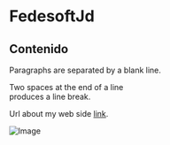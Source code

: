 # **FedesoftJd**  
## Contenido
Paragraphs are separated
by a blank line.

Two spaces at the end of a line  
produces a line break.

Url about my web side [link](https://www.google.com.co/url?sa=i&rct=j&q=&esrc=s&source=images&cd=&cad=rja&uact=8&ved=2ahUKEwjzsPvmoY3cAhXCp1kKHcwYAYYQjRx6BAgBEAU&url=http%3A%2F%2Fwww.intersoftware.org.co%2Fcontent%2Ffederaci%25C3%25B3n-nacional-de-software-y-tecnolog%25C3%25ADas-de-la-informaci%25C3%25B3n&psig=AOvVaw3pM1APj9or33rfHOHuYArL&ust=1531062331579044).

<p><img alt="Image" src="https://www.google.com.co/url?sa=i&rct=j&q=&esrc=s&source=images&cd=&cad=rja&uact=8&ved=2ahUKEwjzsPvmoY3cAhXCp1kKHcwYAYYQjRx6BAgBEAU&url=http%3A%2F%2Fwww.intersoftware.org.co%2Fcontent%2Ffederaci%25C3%25B3n-nacional-de-software-y-tecnolog%25C3%25ADas-de-la-informaci%25C3%25B3n&psig=AOvVaw3pM1APj9or33rfHOHuYArL&ust=1531062331579044"/></p>


